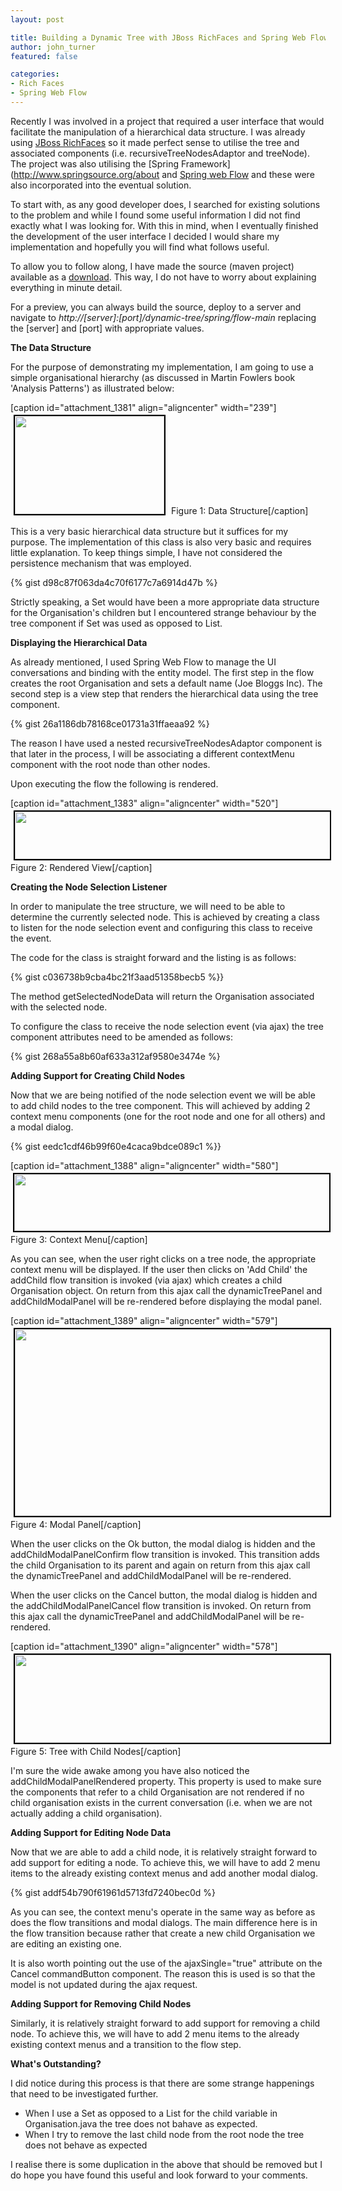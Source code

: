 ```yaml
---
layout: post

title: Building a Dynamic Tree with JBoss RichFaces and Spring Web Flow
author: john_turner
featured: false

categories:
- Rich Faces
- Spring Web Flow
---
```


Recently I was involved in a project that required a user interface that would facilitate the manipulation of a hierarchical data structure.  I was already using [JBoss RichFaces](http://www.jboss.org/richfaces) so it made perfect sense to utilise the tree and associated components (i.e. recursiveTreeNodesAdaptor and treeNode).  The project was also utilising the [Spring Framework](http://www.springsource.org/about and [Spring web Flow](http://www.springsource.org/webflow) and these were also incorporated into the eventual solution.

To start with, as any good developer does, I searched for existing solutions to the problem and while I found some useful information I did not find exactly what I was looking for.  With this in mind, when I eventually finished the development of the user interface I decided I would share my implementation and hopefully you will find what follows useful.

To allow you to follow along, I have made the source (maven project) available as a <a href="http://thoughtforge.net/wp-content/uploads/2010/01/dynamic-tree-source1.zip">download</a>.  This way, I do not have to worry about explaining everything in minute detail.

For a preview, you can always build the source, deploy to a server and navigate to *http://[server]:[port]/dynamic-tree/spring/flow-main* replacing the [server] and [port] with appropriate values.

<!-- more -->

**The Data Structure**

For the purpose of demonstrating my implementation, I am going to use a simple organisational hierarchy (as discussed in Martin Fowlers book 'Analysis Patterns') as illustrated below:

[caption id="attachment_1381" align="aligncenter" width="239"]<a href="http://thoughtforge.net/wp-content/uploads/2010/01/figure1.png"><img class="size-full wp-image-1381" style="border: 2px solid black; margin: 3px 5px;" title="Data Structure" alt="" src="http://thoughtforge.net/wp-content/uploads/2010/01/figure1.png" width="239" height="157" /></a> Figure 1: Data Structure[/caption]</p>

This is a very basic hierarchical data structure but it suffices for my purpose.  The implementation of this class is also very basic and requires little explanation.  To keep things simple, I have not considered the persistence mechanism that was employed.

{% gist d98c87f063da4c70f6177c7a6914d47b %}

Strictly speaking, a Set would have been a more appropriate data structure for the Organisation's children but I encountered strange behaviour by the tree component if Set was used as opposed to List.

**Displaying the Hierarchical Data**

As already mentioned, I used Spring Web Flow to manage the UI conversations and binding with the entity model.  The first step in the flow creates the root Organisation and sets a default name (Joe Bloggs Inc).  The second step is a view step that renders the hierarchical data using the tree component.

{% gist 26a1186db78168ce01731a31ffaeaa92 %}

The reason I have used a nested recursiveTreeNodesAdaptor component is that later in the process, I will be associating a different contextMenu component with the root node than other nodes.

Upon executing the flow the following is rendered.

[caption id="attachment_1383" align="aligncenter" width="520"]<a href="http://thoughtforge.net/wp-content/uploads/2010/01/figure2.png"><img class=" wp-image-1383   " style="border: 2px solid black; margin: 3px 5px;" title="Rendered View" alt="" src="http://thoughtforge.net/wp-content/uploads/2010/01/figure2.png" width="520" height="76" /></a> Figure 2: Rendered View[/caption]</p>
</div>

**Creating the Node Selection Listener**

In order to manipulate the tree structure, we will need to be able to determine the currently selected node.  This is achieved by creating a class to listen for the node selection event and configuring this class to receive the event.

The code for the class is straight forward and the listing is as follows:

{% gist c036738b9cba4bc21f3aad51358becb5 %}}

The method getSelectedNodeData will return the Organisation associated with the selected node.

To configure the class to receive the node selection event (via ajax) the tree component attributes need to be amended as follows:

{% gist 268a55a8b60af633a312af9580e3474e %}

**Adding Support for Creating Child Nodes**

Now that we are being notified of the node selection event we will be able to add child nodes to the tree component. This will achieved by adding 2 context menu components (one for the root node and one for all others) and a modal dialog.

{% gist eedc1cdf46b99f60e4caca9bdce089c1 %}}

[caption id="attachment_1388" align="aligncenter" width="580"]<a href="http://thoughtforge.net/wp-content/uploads/2010/01/figure3.png"><img class=" wp-image-1388 " style="border: 2px solid black; margin: 3px 4px;" title="Figure 3" alt="" src="http://thoughtforge.net/wp-content/uploads/2010/01/figure3.png" width="580" height="91" /></a> Figure 3: Context Menu[/caption]</p>

As you can see, when the user right clicks on a tree node, the appropriate context menu will be displayed. If the user then clicks on 'Add Child' the addChild flow transition is invoked (via ajax) which creates a child Organisation object. On return from this ajax call the dynamicTreePanel and addChildModalPanel will be re-rendered before displaying the modal panel.

[caption id="attachment_1389" align="aligncenter" width="579"]<a href="http://thoughtforge.net/wp-content/uploads/2010/01/figure4.png"><img class=" wp-image-1389 " style="border: 2px solid black; margin: 3px 5px;" title="Figure 4" alt="" src="http://thoughtforge.net/wp-content/uploads/2010/01/figure4.png" width="579" height="299" /></a> Figure 4: Modal Panel[/caption]</p>

When the user clicks on the Ok button, the modal dialog is hidden and the addChildModalPanelConfirm flow transition is invoked. This transition adds the child Organisation to its parent and again on return from this ajax call the dynamicTreePanel and addChildModalPanel will be re-rendered.

When the user clicks on the Cancel button, the modal dialog is hidden and the addChildModalPanelCancel flow transition is invoked. On return from this ajax call the dynamicTreePanel and addChildModalPanel will be re-rendered.

[caption id="attachment_1390" align="aligncenter" width="578"]<a href="http://thoughtforge.net/wp-content/uploads/2010/01/figure5.png"><img class=" wp-image-1390 " style="border: 2px solid black; margin: 3px 5px;" title="Figure 5" alt="" src="http://thoughtforge.net/wp-content/uploads/2010/01/figure5.png" width="578" height="141" /></a> Figure 5: Tree with Child Nodes[/caption]

I'm sure the wide awake among you have also noticed the addChildModalPanelRendered property.  This property is used to make sure the components that refer to a child Organisation are not rendered if no child organisation exists in the current conversation (i.e. when we are not actually adding a child organisation).

**Adding Support for Editing Node Data**

Now that we are able to add a child node, it is relatively straight forward to add support for editing a node. To achieve this, we will have to add 2 menu items to the already existing context menus and add another modal dialog.

{% gist addf54b790f61961d5713fd7240bec0d %}

As you can see, the context menu's operate in the same way as before as does the flow transitions and modal dialogs. The main difference here is in the flow transition because rather that create a new child Organisation we are editing an existing one.

It is also worth pointing out the use of the ajaxSingle="true" attribute on the Cancel commandButton component. The reason this is used is so that the model is not updated during the ajax request.

**Adding Support for Removing Child Nodes**

Similarly, it is relatively straight forward to add support for removing a child node. To achieve this, we will have to add 2 menu items to the already existing context menus and a transition to the flow step.

**What's Outstanding?**

I did notice during this process is that there are some strange happenings that need to be investigated further.

- When I use a Set as opposed to a List for the child variable in Organisation.java the tree does not bahave as expected.
- When I try to remove the last child node from the root node the tree does not behave as expected

I realise there is some duplication in the above that should be removed but I do hope you have found this useful and look forward to your comments.
